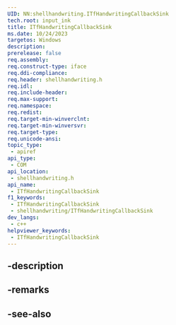```yaml
---
UID: NN:shellhandwriting.ITfHandwritingCallbackSink
tech.root: input_ink
title: ITfHandwritingCallbackSink
ms.date: 10/24/2023
targetos: Windows
description: 
prerelease: false
req.assembly: 
req.construct-type: iface
req.ddi-compliance: 
req.header: shellhandwriting.h
req.idl: 
req.include-header: 
req.max-support: 
req.namespace: 
req.redist: 
req.target-min-winverclnt: 
req.target-min-winversvr: 
req.target-type: 
req.unicode-ansi: 
topic_type:
 - apiref
api_type:
 - COM
api_location:
 - shellhandwriting.h
api_name:
 - ITfHandwritingCallbackSink
f1_keywords:
 - ITfHandwritingCallbackSink
 - shellhandwriting/ITfHandwritingCallbackSink
dev_langs:
 - c++
helpviewer_keywords:
 - ITfHandwritingCallbackSink
---
```


## -description

## -remarks

## -see-also

